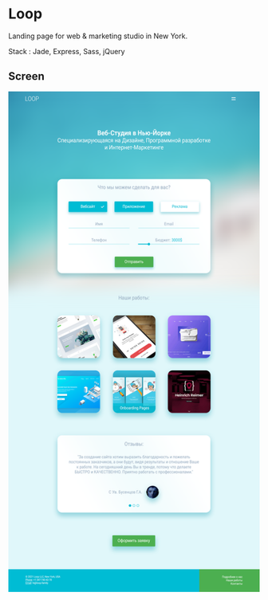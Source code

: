 # Loop

Landing page for web & marketing studio in New York.

Stack : Jade, Express, Sass, jQuery

## Screen

![Screen](loop.png)